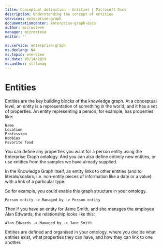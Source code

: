 ```yaml
---
title: Conceptual definition - Entities | Microsoft Docs
description: Understanding the concept of entities
services: enterprise-graph
documentationcenter: enterprise-graph-docs
author: microsteve
manager: microsteve
editor: ''

ms.service: enterprise-graph
ms.devlang: NA
ms.topic: overview
ms.date: 03/14/2019
ms.author: stflanag
---
```


# Entities

Entities are the key building blocks of the knowledge graph. At a conceptual level, an entity is a representation of something in the world, and it has a set of properties. An entity representing a person, for example, has properties like:

```
Name
Location
Profession
Hobbies
Favorite food
```

You can define any properties you want for a person entity using the Enterprise Graph ontology. And you can also define entirely new entities, or use entities from the samples we have already supplied.

In the Knowledge Graph itself, an entity links to other entities (and to literals/scalars, i.e. non-entity pieces of information like a date or a value) with a link of a particular type.

So for example, you could enable this graph structure in your ontology.

```
Person entity -> Managed by -> Person entity
```

Then if you have an entity for Jame Smith, and she manages the employee Alan Edwards, the relationship looks like this:

```
Alan Edwards -> Managed by -> Jane Smith
```

Entities are defined and organised in your ontology, where you decide what entities exist, what properties they can have, and how they can link to one another. 